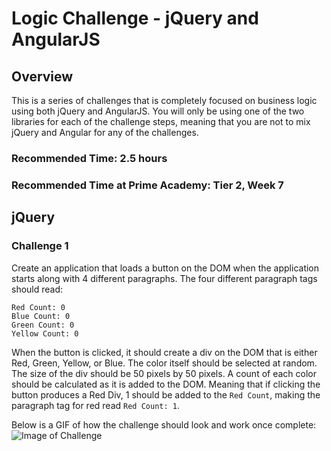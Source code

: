# Logic Challenge - jQuery and AngularJS

## Overview
This is a series of challenges that is completely focused on business logic using both jQuery and AngularJS. You will only
be using one of the two libraries for each of the challenge steps, meaning that you are not to mix jQuery and Angular for 
any of the challenges. 

### Recommended Time: 2.5 hours
### Recommended Time at Prime Academy: Tier 2, Week 7

## jQuery

### Challenge 1
Create an application that loads a button on the DOM when the application starts along with 4 different paragraphs. 
The four different paragraph tags should read:
```
Red Count: 0
Blue Count: 0
Green Count: 0
Yellow Count: 0
```

When the button is clicked, it should create a div on the DOM that is either Red, Green, Yellow, or Blue. The color 
itself should be selected at random. The size of the div should be 50 pixels by 50 pixels. A count of each color 
should be calculated as it is added to the DOM. Meaning that if clicking the button produces a Red Div, 1 should be added
to the `Red Count`, making the paragraph tag for red read `Red Count: 1`.

Below is a GIF of how the challenge should look and work once complete:
![Image of Challenge](https://media.giphy.com/media/l3DdCD2KZOg6sbkoU/giphy.gif)
